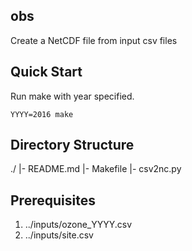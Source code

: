 obs
---

Create a NetCDF file from input csv files

Quick Start
-----------

Run make with year specified.

```
YYYY=2016 make
```

Directory Structure
-------------------
./
 |- README.md
 |- Makefile
 |- csv2nc.py

Prerequisites
-------------

1. ../inputs/ozone_YYYY.csv
2. ../inputs/site.csv


